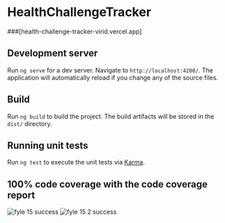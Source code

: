 # HealthChallengeTracker 
###[health-challenge-tracker-virid.vercel.app]
## Development server

Run `ng serve` for a dev server. Navigate to `http://localhost:4200/`. The application will automatically reload if you change any of the source files.

## Build

Run `ng build` to build the project. The build artifacts will be stored in the `dist/` directory.

## Running unit tests

Run `ng test` to execute the unit tests via [Karma](https://karma-runner.github.io).

##  100% code coverage with the code coverage report 
![fyle 15 success](https://github.com/user-attachments/assets/a6ae5c77-8465-4f55-9b7a-549b3aeb687c)
![fyle 15 2 success](https://github.com/user-attachments/assets/37b673da-5807-45e9-a406-4623979fc3f6)
